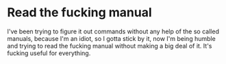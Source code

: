 # Read the fucking manual

I've been trying to figure it out commands without any help of the so called manuals, because I'm an idiot, so I gotta stick by it, now I'm being humble and trying to
read the fucking manual without making a big deal of it. It's fucking useful for everything.
